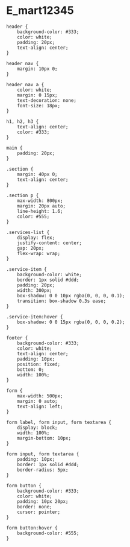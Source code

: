 # E_mart12345
    header {
        background-color: #333;
        color: white;
        padding: 20px;
        text-align: center;
    }

    header nav {
        margin: 10px 0;
    }

    header nav a {
        color: white;
        margin: 0 15px;
        text-decoration: none;
        font-size: 18px;
    }

    h1, h2, h3 {
        text-align: center;
        color: #333;
    }

    main {
        padding: 20px;
    }

    .section {
        margin: 40px 0;
        text-align: center;
    }

    .section p {
        max-width: 800px;
        margin: 20px auto;
        line-height: 1.6;
        color: #555;
    }

    .services-list {
        display: flex;
        justify-content: center;
        gap: 20px;
        flex-wrap: wrap;
    }

    .service-item {
        background-color: white;
        border: 1px solid #ddd;
        padding: 20px;
        width: 300px;
        box-shadow: 0 0 10px rgba(0, 0, 0, 0.1);
        transition: box-shadow 0.3s ease;
    }

    .service-item:hover {
        box-shadow: 0 0 15px rgba(0, 0, 0, 0.2);
    }

    footer {
        background-color: #333;
        color: white;
        text-align: center;
        padding: 10px;
        position: fixed;
        bottom: 0;
        width: 100%;
    }

    form {
        max-width: 500px;
        margin: 0 auto;
        text-align: left;
    }

    form label, form input, form textarea {
        display: block;
        width: 100%;
        margin-bottom: 10px;
    }

    form input, form textarea {
        padding: 10px;
        border: 1px solid #ddd;
        border-radius: 5px;
    }

    form button {
        background-color: #333;
        color: white;
        padding: 10px 20px;
        border: none;
        cursor: pointer;
    }

    form button:hover {
        background-color: #555;
    }
</style>
